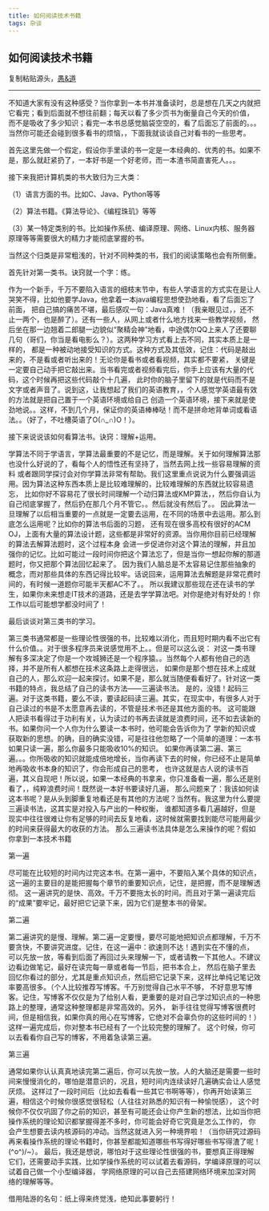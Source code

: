 ```yaml
---
title: 如何阅读技术书籍
tags: 杂谈
---
```


## 如何阅读技术书籍

复制粘贴源头，[愚&道](https://www.cnblogs.com/yudao/p/4391194.html)
***
不知道大家有没有这种感受？当你拿到一本书并准备读时，总是想在几天之内就把它看完；看到后面就不想往前翻；每天以看了多少页书为衡量自己今天的价值，
而不是吸收了多少知识；看完一本书总感觉脑袋空空的，看了后面忘了前面的。。。当然你可能还会碰到很多看书的烦恼，，下面我就谈谈自己对看书的一些思考。

首先这里先做一个假定，假设你手里读的书一定是一本经典的、优秀的书。如果不是，那么就赶紧扔了，一本好书是一个好老师，而一本渣书简直害死人。。。

接下来我把计算机类的书大致归为三大类：

（1）语言方面的书。比如C、Java、Python等等

（2）算法书籍。《算法导论》、《编程珠玑》等等

（3）某一特定类别的书。比如操作系统、编译原理、网络、Linux内核、服务器原理等等需要很大的精力才能彻底掌握的书。

当然这个归类是非常粗浅的，针对不同种类的书，我们的阅读策略也会有所侧重。

首先针对第一类书。诀窍就一个字：练。

作为一个新手，千万不要陷入语言的细枝末节中，有些人学语言的方式实在是让人哭笑不得，比如他要学Java，他拿着一本java编程思想使劲地看，看了后面忘了前面，
把自己搞的痛苦不堪，最后感叹一句：Java真难！（我亲眼见过，，还不止一两个，也是醉了）。还有一些人，从网上或者什么地方找来一些教学视频，
然后坐在那一边翘着二郎腿一边貌似“聚精会神”地看，中途偶尔QQ上来人了还要聊几句（哥们，你当是看电影么？）。这两种学习方式看上去不同，其实本质上是一样的，
都是一种被动地接受知识的方式。这种方式及其低效，记住：代码是敲出来的，不是看或者听出来的！无论你是看书或者看视频，其实都不要紧，
关键是一定要自己动手把它敲出来。当书看完或者视频看完后，你手上应该有大量的代码，这个时候再把这些代码敲个十几遍，
此时你的脑子里留下的就是代码而不是文字或者声音了。说到这，让我想起了我们的英语教育，，个人感觉学英语最有效的方法就是把自己置于一个英语环境或给自己
创造一个英语环境，接下来就是使劲地说。。这样，不到几个月，保证你的英语棒棒哒！而不是拼命地背单词或看语法。。（好了，不吐槽英语了O(∩_∩)O！）。

接下来说说该如何看算法书。诀窍：理解+运用。

学算法不同于学语言，学算法最重要的不是记忆，而是理解。关于如何理解算法那也没什么好说的了，看每个人的悟性还有坚持了，当然去网上找一些容易理解的资料
或者跟同学探讨会对你学算法非常有帮助。我们这里重点说说为什么要强调运用。因为算法这种东西本质上是比较难理解的，比较难理解的东西就比较容易遗忘，
比如你好不容易花了很长时间理解一个动归算法或KMP算法，，然后你自认为自己彻底掌握了，然后扔在那几个月不管它。。然后就没有然后了。。
因此算法一旦理解了以后相当重要的一点就是一定要去运用，在不同的场景中去运用。那么到底怎么运用呢？比如你的算法书后面的习题，
还有现在很多高校有很好的ACM OJ，上面有大量的算法设计题，这些都是非常好的资源。当你用你目前已经理解的算法去解算法题时，这个过程本身
会进一步促进你对这个算法的理解，并且加强你的记忆。比如可能过一段时间你把这个算法忘了，但是当你一想起你解的那道题时，你又把那个算法回忆起来了。
因为我们人脑总是不太容易记住那些抽象的概念，而对那些具体的东西记得比较牢。话说回来，运用算法去解题是非常花费时间的，有时候一道题你可能半天都AC不了。。
所以我建议那些现在还在读书的学生，如果你未来想走IT技术的道路，还是去学学算法吧。对你是绝对有好处的！你工作以后可能想学都没时间了！

最后谈谈对第三类书的学习。

第三类书通常都是一些理论性很强的书，比较难以消化，而且短时期内看不出它有什么价值。。对于很多程序员来说感觉用不上。。但是可以这么说：
对这一类书理解有多深决定了你是一个攻城狮还是一个程序猿。。当然每个人都有他自己的选择，并不是所有人都想在技术这条路上走得很远，
如果你是那个想在技术上成就自己的人，那么欢迎一起来探讨。如果不是，那么就当随便看看好了。针对这一类书籍的特点，我总结了自己的读书方法——三遍读书法。
是的，没错！起码三遍。对于这类书籍，要么不读，要读起码读三遍。其实，在现实中，有很多人对于自己读过的书是不太愿意再去读的，不管是技术书还是其他方面的书。
这可能跟人把读书看得过于功利有关，认为读过的书再去读就是浪费时间，还不如去读新的书。如果你问一个人你为什么要读一本书时，他可能会告诉你为了
学新的知识或获取新的思想。的确，目的确实没错，可是往往他忽略了一个简单的道理：一本书如果只读一遍，那么你最多只能吸收10%的知识。
如果你再读第二遍、第三遍。。。你所吸收的知识就能成倍地增长，当你再读下去的时候，你已经不止是简单地再吸收书本身的知识了，你会形成自己的思考，
也许这就是古人说的读书百遍，其义自现吧！所以说，如果一本经典的书拿来，你只准备看一遍，那么还是别看了，，纯粹浪费时间！既然说一本好书要读好几遍，
那么问题来了：我该如何读这本书呢？是从头到脚重复地看还是有其他的方法呢？当然有。我这里为什么要提三遍读书法，这其实是对投入与产出的一种权衡，
谁都知道多看几遍越好，但是现实中往往很难让你有足够的时间去反复地看，这时候就需要找到能尽可能用最少的时间来获得最大的收获的方法。
那么三遍读书法具体是怎么来操作的呢？假如你拿到一本技术书籍

第一遍

尽可能在比较短的时间内过完这本书。在第一遍中，不要陷入某个具体的知识点，这一遍的主要目的是能把握每个章节的重要知识点，记住，是把握，而不是理解透彻。
这一遍讲究的是快、高效。千万不要拖太长的时间。而且对于第一遍读完后的“成果”要牢记，最好把它记录下来，因为它们是整本书的骨架。

第二遍

第二遍讲究的是慢、理解。第二遍一定要慢，要尽可能地把知识点都理解，千万不要贪快，不要讲究进度。记住，在这一遍中：欲速则不达！遇到实在不懂的点，
可以先放一放，等看到后面了再回过头来理解一下，或者请教一下其他人。不建议边看边做笔记，最好在读完每一章或者每一节后，把书本合上，
然后在脑子里去回忆你看过的部分，尤其是重点知识点，然后把它记录下来，这样比单纯记笔记效率要高很多。（个人比较推荐写博客。千万别觉得自己水平不够，
不好意思写博客。记住，写博客不仅仅是为了给别人看，更重要的是对自己学过知识点的一种思路上的整理，通常这种整理都是非常高效的。另外，
新手往往觉得写博客很费时间，但是相信我，如果你真的用心在写博客，它绝对不会辜负你的这些时间的！）这样一遍完成后，你对整本书已经有了一个比较完整的理解了。
这个时候，你可以去看看你自己写的博客，不用着急读第三遍。

第三遍

通常如果你认认真真地读完第二遍后，你可以先放一放。人的大脑还是需要一些时间来慢慢消化的，哪怕是潜意识的，况且，短时间内连续读好几遍确实会让人感觉厌烦。
这样过了一段时间后（比如去看看一些其它书啊等等），你再开始读第三遍，相信这个时候你很感觉很轻松（人往往对熟悉的知识有一种愉悦感），
这个时候你不仅仅巩固了你之前的知识，甚至有可能还会让你产生新的想法，比如当你把操作系统的理论知识都掌握得差不多时，你可能会好奇它究竟是怎么工作的，
你会产生想要去读内核源码的冲动。当然这就进入另一种境界啦！（当你研究过源码再来看操作系统的理论书籍时，你甚至都能知道哪些书写得好哪些书写得渣了呢！\(^o^)/~）。
最后，我还是想说，哪怕对于这些理论性很强的书，要想真正得理解它们，还需要动手实践，比如学操作系统的可以试着去看源码，学编译原理的可以试着自己做一个小型编译器，
学网络原理的可以自己去搭建网络环境来加深对网络的理解等等。

借用陆游的名句：纸上得来终觉浅，绝知此事要躬行！

